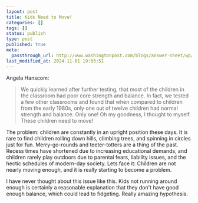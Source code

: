 ```yaml
---
layout: post
title: Kids Need to Move!
categories: []
tags: []
status: publish
type: post
published: true
meta:
  passthrough_url: http://www.washingtonpost.com/blogs/answer-sheet/wp/2014/07/08/why-so-many-kids-cant-sit-still-in-school-today/
last_modified_at: 2024-11-01 19:03:51
---
```


Angela Hanscom:


>We quickly learned after further testing, that most of the children in the classroom had poor core strength and balance. In fact, we tested a few other classrooms and found that when compared to children from the early 1980s, only one out of twelve children had normal strength and balance. Only one! Oh my goodness, I thought to myself. These children need to move!
  
  
The problem: children are constantly in an upright position these days. It is rare to find children rolling down hills, climbing trees, and spinning in circles just for fun. Merry-go-rounds and teeter-totters are a thing of the past. Recess times have shortened due to increasing educational demands, and children rarely play outdoors due to parental fears, liability issues, and the hectic schedules of modern-day society. Lets face it: Children are not nearly moving enough, and it is really starting to become a problem.



I have never thought about this issue like this. Kids not running around enough is certainly a reasonable explanation that they don't have good enough balance, which could lead to fidgeting. Really amazing hypothesis.
